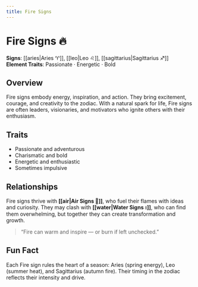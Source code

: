 ```yaml
---
title: Fire Signs
---
```

# Fire Signs 🔥  

**Signs**: [[aries|Aries ♈]], [[leo|Leo ♌]], [[sagittarius|Sagittarius ♐]]  
**Element Traits**: Passionate · Energetic · Bold  

## Overview  
Fire signs embody energy, inspiration, and action. They bring excitement, courage, and creativity to the zodiac. With a natural spark for life, Fire signs are often leaders, visionaries, and motivators who ignite others with their enthusiasm.  

## Traits  
- Passionate and adventurous  
- Charismatic and bold  
- Energetic and enthusiastic  
- Sometimes impulsive  

## Relationships  
Fire signs thrive with **[[air|Air Signs 💨]]**, who fuel their flames with ideas and curiosity. They may clash with **[[water|Water Signs 💧]]**, who can find them overwhelming, but together they can create transformation and growth.  

> “Fire can warm and inspire — or burn if left unchecked.”  

## Fun Fact  
Each Fire sign rules the heart of a season: Aries (spring energy), Leo (summer heat), and Sagittarius (autumn fire). Their timing in the zodiac reflects their intensity and drive.
